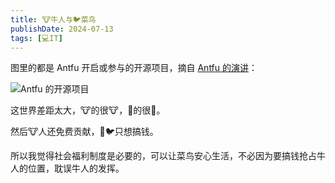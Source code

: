 ```yaml
---
title: 🐮牛人与🐦菜鸟
publishDate: 2024-07-13
tags: [💻IT]
---
```


图里的都是 Antfu 开启或参与的开源项目，摘自 [Antfu 的演讲]：

![Antfu 的开源项目]

这世界差距太大，🐮的很🐮，🥬的很🥬。

然后🐮人还免费贡献，🥬🐦只想搞钱。

所以我觉得社会福利制度是必要的，可以让菜鸟安心生活，不必因为要搞钱抢占牛人的位置，耽误牛人的发挥。

[Antfu 的演讲]: https://www.bilibili.com/video/BV1XT421r7xy/
[Antfu 的开源项目]: /images/antfu-open-source.png
